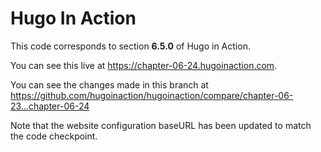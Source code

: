 Hugo In Action
===============

This code corresponds to section **6.5.0** of Hugo in Action.

You can see this live at https://chapter-06-24.hugoinaction.com.

You can see the changes made in this branch at https://github.com/hugoinaction/hugoinaction/compare/chapter-06-23...chapter-06-24

Note that the website configuration baseURL has been updated to match the code checkpoint.
